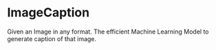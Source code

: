 # ImageCaption
Given an Image in any format. The efficient Machine Learning Model to generate caption of that image.
